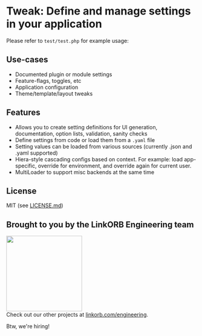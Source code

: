 Tweak: Define and manage settings in your application
=====================================================

Please refer to `test/test.php` for example usage:

## Use-cases

* Documented plugin or module settings
* Feature-flags, toggles, etc
* Application configuration
* Theme/template/layout tweaks

## Features

* Allows you to create setting definitions for UI generation, documentation, option lists, validation, sanity checks
* Define settings from code or load them from a `.yaml` file
* Setting values can be loaded from various sources (currently .json and .yaml supported)
* Hiera-style cascading configs based on context. For example: load app-specific, override for environment, and override again for current user.
* MultiLoader to support misc backends at the same time

## License

MIT (see [LICENSE.md](LICENSE.md))

## Brought to you by the LinkORB Engineering team

<img src="http://www.linkorb.com/d/meta/tier1/images/linkorbengineering-logo.png" width="200px" /><br />
Check out our other projects at [linkorb.com/engineering](http://www.linkorb.com/engineering).

Btw, we're hiring!
